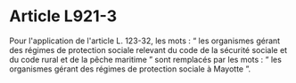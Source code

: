 # Article L921-3

<p>Pour l'application de l'article L. 123-32, les mots : “ les organismes gérant des régimes de protection sociale relevant du code de la sécurité sociale et du code rural et de la pêche maritime ” sont remplacés par les mots : “ les organismes gérant des régimes de protection sociale à Mayotte ”.</p>